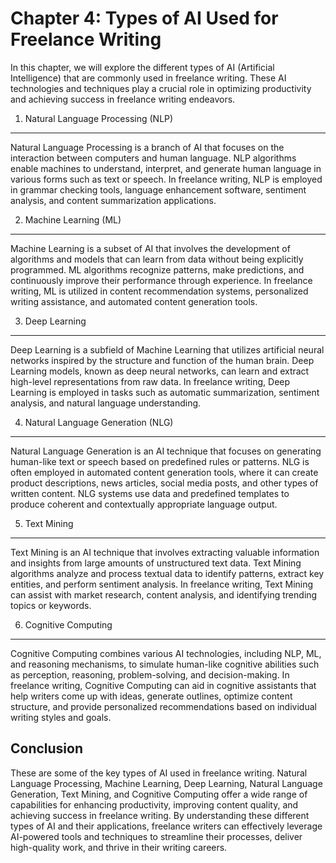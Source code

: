 Chapter 4: Types of AI Used for Freelance Writing
=================================================

In this chapter, we will explore the different types of AI (Artificial Intelligence) that are commonly used in freelance writing. These AI technologies and techniques play a crucial role in optimizing productivity and achieving success in freelance writing endeavors.

1. Natural Language Processing (NLP)
------------------------------------

Natural Language Processing is a branch of AI that focuses on the interaction between computers and human language. NLP algorithms enable machines to understand, interpret, and generate human language in various forms such as text or speech. In freelance writing, NLP is employed in grammar checking tools, language enhancement software, sentiment analysis, and content summarization applications.

2. Machine Learning (ML)
------------------------

Machine Learning is a subset of AI that involves the development of algorithms and models that can learn from data without being explicitly programmed. ML algorithms recognize patterns, make predictions, and continuously improve their performance through experience. In freelance writing, ML is utilized in content recommendation systems, personalized writing assistance, and automated content generation tools.

3. Deep Learning
----------------

Deep Learning is a subfield of Machine Learning that utilizes artificial neural networks inspired by the structure and function of the human brain. Deep Learning models, known as deep neural networks, can learn and extract high-level representations from raw data. In freelance writing, Deep Learning is employed in tasks such as automatic summarization, sentiment analysis, and natural language understanding.

4. Natural Language Generation (NLG)
------------------------------------

Natural Language Generation is an AI technique that focuses on generating human-like text or speech based on predefined rules or patterns. NLG is often employed in automated content generation tools, where it can create product descriptions, news articles, social media posts, and other types of written content. NLG systems use data and predefined templates to produce coherent and contextually appropriate language output.

5. Text Mining
--------------

Text Mining is an AI technique that involves extracting valuable information and insights from large amounts of unstructured text data. Text Mining algorithms analyze and process textual data to identify patterns, extract key entities, and perform sentiment analysis. In freelance writing, Text Mining can assist with market research, content analysis, and identifying trending topics or keywords.

6. Cognitive Computing
----------------------

Cognitive Computing combines various AI technologies, including NLP, ML, and reasoning mechanisms, to simulate human-like cognitive abilities such as perception, reasoning, problem-solving, and decision-making. In freelance writing, Cognitive Computing can aid in cognitive assistants that help writers come up with ideas, generate outlines, optimize content structure, and provide personalized recommendations based on individual writing styles and goals.

Conclusion
----------

These are some of the key types of AI used in freelance writing. Natural Language Processing, Machine Learning, Deep Learning, Natural Language Generation, Text Mining, and Cognitive Computing offer a wide range of capabilities for enhancing productivity, improving content quality, and achieving success in freelance writing. By understanding these different types of AI and their applications, freelance writers can effectively leverage AI-powered tools and techniques to streamline their processes, deliver high-quality work, and thrive in their writing careers.
